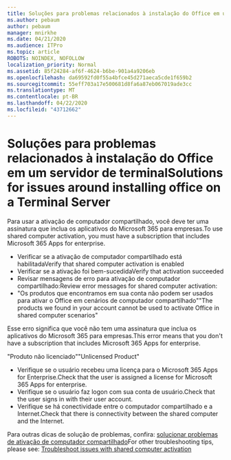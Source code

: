 ```yaml
---
title: Soluções para problemas relacionados à instalação do Office em um servidor de terminal
ms.author: pebaum
author: pebaum
manager: mnirkhe
ms.date: 04/21/2020
ms.audience: ITPro
ms.topic: article
ROBOTS: NOINDEX, NOFOLLOW
localization_priority: Normal
ms.assetid: 85f24284-af6f-4624-b6be-901a4a9206eb
ms.openlocfilehash: da69592fd0f55a4bfce45d271aeca5cde1f659b2
ms.sourcegitcommit: 55eff703a17e500681d8fa6a87eb067019ade3cc
ms.translationtype: MT
ms.contentlocale: pt-BR
ms.lasthandoff: 04/22/2020
ms.locfileid: "43712662"
---
```

# <a name="solutions-for-issues-around-installing-office-on-a-terminal-server"></a><span data-ttu-id="a42a6-102">Soluções para problemas relacionados à instalação do Office em um servidor de terminal</span><span class="sxs-lookup"><span data-stu-id="a42a6-102">Solutions for issues around installing office on a Terminal Server</span></span>

<span data-ttu-id="a42a6-103">Para usar a ativação de computador compartilhado, você deve ter uma assinatura que inclua os aplicativos do Microsoft 365 para empresas.</span><span class="sxs-lookup"><span data-stu-id="a42a6-103">To use shared computer activation, you must have a subscription that includes Microsoft 365 Apps for enterprise.</span></span>
  
- <span data-ttu-id="a42a6-104">Verificar se a ativação de computador compartilhado está habilitada</span><span class="sxs-lookup"><span data-stu-id="a42a6-104">Verify that shared computer activation is enabled</span></span>
- <span data-ttu-id="a42a6-105">Verificar se a ativação foi bem-sucedida</span><span class="sxs-lookup"><span data-stu-id="a42a6-105">Verify that activation succeeded</span></span>
- <span data-ttu-id="a42a6-106">Revisar mensagens de erro para ativação de computador compartilhado:</span><span class="sxs-lookup"><span data-stu-id="a42a6-106">Review error messages for shared computer activation:</span></span>
- <span data-ttu-id="a42a6-107">"Os produtos que encontramos em sua conta não podem ser usados para ativar o Office em cenários de computador compartilhado"</span><span class="sxs-lookup"><span data-stu-id="a42a6-107">"The products we found in your account cannot be used to activate Office in shared computer scenarios"</span></span>
  
<span data-ttu-id="a42a6-108">Esse erro significa que você não tem uma assinatura que inclua os aplicativos do Microsoft 365 para empresas.</span><span class="sxs-lookup"><span data-stu-id="a42a6-108">This error means that you don't have a subscription that includes Microsoft 365 Apps for enterprise.</span></span>

<span data-ttu-id="a42a6-109">"Produto não licenciado"</span><span class="sxs-lookup"><span data-stu-id="a42a6-109">"Unlicensed Product"</span></span>

- <span data-ttu-id="a42a6-110">Verifique se o usuário recebeu uma licença para o Microsoft 365 Apps for Enterprise.</span><span class="sxs-lookup"><span data-stu-id="a42a6-110">Check that the user is assigned a license for Microsoft 365 Apps for enterprise.</span></span>
- <span data-ttu-id="a42a6-111">Verifique se o usuário faz logon com sua conta de usuário.</span><span class="sxs-lookup"><span data-stu-id="a42a6-111">Check that the user signs in with their user account.</span></span>
- <span data-ttu-id="a42a6-112">Verifique se há conectividade entre o computador compartilhado e a Internet.</span><span class="sxs-lookup"><span data-stu-id="a42a6-112">Check that there is connectivity between the shared computer and the Internet.</span></span>

<span data-ttu-id="a42a6-113">Para outras dicas de solução de problemas, confira: [solucionar problemas de ativação de computador compartilhado](https://docs.microsoft.com/DeployOffice/troubleshoot-issues-with-shared-computer-activation-for-office-365-proplus)</span><span class="sxs-lookup"><span data-stu-id="a42a6-113">For other troubleshooting tips, please see: [Troubleshoot issues with shared computer activation](https://docs.microsoft.com/DeployOffice/troubleshoot-issues-with-shared-computer-activation-for-office-365-proplus)</span></span>